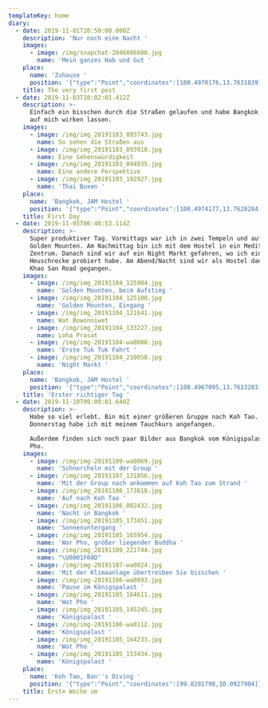 ```yaml
---
templateKey: home
diary:
  - date: 2019-11-01T20:50:00.000Z
    description: 'Nur noch eine Nacht '
    images:
      - image: /img/snapchat-2046886800.jpg
        name: 'Mein ganzes Hab und Gut '
    place:
      name: 'Zuhause '
      position: '{"type":"Point","coordinates":[100.4970176,13.7631839]}'
    title: The very first post
  - date: 2019-11-03T10:02:01.412Z
    description: >-
      Einfach ein bisschen durch die Straßen gelaufen und habe Bangkok einfach
      auf mich wirken lassen. 
    images:
      - image: /img/img_20191103_093743.jpg
        name: So sehen die Straßen aus
      - image: /img/img_20191103_093918.jpg
        name: Eine Sehenswürdigkeit
      - image: /img/img_20191103_094935.jpg
        name: Eine andere Perspektive
      - image: /img/img_20191103_192927.jpg
        name: 'Thai Boxen '
    place:
      name: 'Bangkok, JAM Hostel '
      position: '{"type":"Point","coordinates":[100.4974177,13.7628284]}'
    title: First Day
  - date: 2019-11-05T06:48:53.114Z
    description: >-
      Super produktiver Tag. Vormittags war ich in zwei Tempeln und auf dem
      Golden Mounten. Am Nachmittag bin ich mit dem Hostel in ein Meditations
      Zentrum. Danach sind wir auf ein Night Markt gefahren, wo ich eine
      Heuschrecke probiert habe. Am Abend/Nacht sind wir als Hostel dann auf die
      Khao San Road gegangen. 
    images:
      - image: /img/img_20191104_125904.jpg
        name: 'Golden Mounten, beim Aufstieg '
      - image: /img/img_20191104_125100.jpg
        name: 'Golden Mounten, Eingang '
      - image: /img/img_20191104_121641.jpg
        name: Wat Bowonniwet
      - image: /img/img_20191104_133227.jpg
        name: Loha Prasat
      - image: /img/img-20191104-wa0008.jpg
        name: 'Erste Tuk Tuk Fahrt '
      - image: /img/img_20191104_210058.jpg
        name: 'Night Markt '
    place:
      name: 'Bangkok, JAM Hostel '
      position: '{"type":"Point","coordinates":[100.4967095,13.7633203]}'
    title: 'Erster richtiger Tag '
  - date: 2019-11-10T09:09:01.640Z
    description: >-
      Habe so viel erlebt. Bin mit einer größeren Gruppe nach Koh Tao. Am
      Donnerstag habe ich mit meinem Tauchkurs angefangen.

      Außerdem finden sich noch paar Bilder aus Bangkok vom Königspalast und Wat
      Pho. 
    images:
      - image: /img/img-20191109-wa0069.jpg
        name: 'Schnorcheln mit der Group '
      - image: /img/img_20191107_131856.jpg
        name: 'Mit der Group nach ankommen auf Koh Tao zum Strand '
      - image: /img/img_20191106_173818.jpg
        name: 'Auf nach Koh Tao '
      - image: /img/img_20191106_002432.jpg
        name: 'Nacht in Bangkok '
      - image: /img/img_20191105_173451.jpg
        name: 'Sonnenuntergang '
      - image: /img/img_20191105_165954.jpg
        name: 'War Pho, größer liegender Buddha '
      - image: /img/img_20191109_221744.jpg
        name: "\U0001F60D"
      - image: /img/img-20191107-wa0024.jpg
        name: 'Mit der Klimaanlage übertreiben Sie bisschen '
      - image: /img/img-20191106-wa0093.jpg
        name: 'Pause im Königspalast '
      - image: /img/img_20191105_164611.jpg
        name: 'Wat Pho '
      - image: /img/img_20191105_145245.jpg
        name: 'Königspalast '
      - image: /img/img-20191106-wa0112.jpg
        name: 'Königspalast '
      - image: /img/img_20191105_164233.jpg
        name: 'Wat Pho '
      - image: /img/img_20191105_153434.jpg
        name: 'Königspalast '
    place:
      name: 'Koh Tao, Ban''s Diving '
      position: '{"type":"Point","coordinates":[99.8281798,10.0927904]}'
    title: Erste Woche um
---
```


